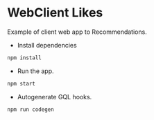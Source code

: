 # WebClient Likes

Example of client web app to Recommendations.

- Install dependencies

```sh
npm install
```

- Run the app.

```sh
npm start
```

- Autogenerate GQL hooks.

```sh
npm run codegen
```
